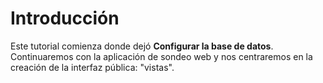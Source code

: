 # Introducción

Este tutorial comienza donde dejó **Configurar la base de datos**. Continuaremos con la aplicación de sondeo web y nos centraremos en la creación de la interfaz pública: "vistas".
